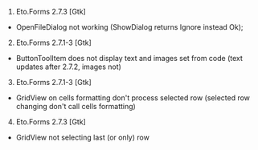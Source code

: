
1. Eto.Forms 2.7.3 [Gtk]
  - OpenFileDialog not working (ShowDialog returns Ignore instead Ok);

2. Eto.Forms 2.7.1-3 [Gtk]
  - ButtonToolItem does not display text and images set from code (text updates after 2.7.2, images not)

3. Eto.Forms 2.7.1-3 [Gtk]
  - GridView on cells formatting don't process selected row (selected row changing don't call cells formatting)

4. Eto.Forms 2.7.3 [Gtk]
  - GridView not selecting last (or only) row
